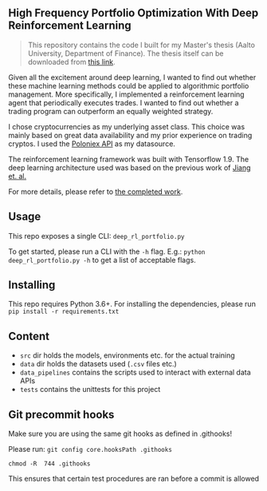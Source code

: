 ## High Frequency Portfolio Optimization With Deep Reinforcement Learning

> This repository contains the code I built for my Master's thesis (Aalto University, Department of Finance). The thesis itself can be downloaded from [this link](https://github.com/nikked/rl_dl_gradu/raw/master/Linnansalo_Semi-High_Frequency_Portfolio_Optimization_With_Deep_Reinforcement_Learning.pdf).

Given all the excitement around deep learning, I wanted to find out whether these machine learning methods could be applied to algorithmic portfolio management. More specifically, I implemented a reinforcement learning agent that periodically executes trades. I wanted to find out whether a trading program can outperform an equally weighted strategy.

I chose cryptocurrencies as my underlying asset class. This choice was mainly based on great data availability and my prior experience on trading cryptos. I used the [Poloniex API](https://docs.poloniex.com/#introduction) as my datasource.

The reinforcement learning framework was built with Tensorflow 1.9. The deep learning architecture used was based on the previous work of [Jiang et. al.](https://arxiv.org/abs/1706.10059)

For more details, please refer to [the completed work](https://github.com/nikked/rl_dl_gradu/raw/master/Linnansalo_Semi-High_Frequency_Portfolio_Optimization_With_Deep_Reinforcement_Learning.pdf).

## Usage
This repo exposes a single CLI: `deep_rl_portfolio.py`

To get started, please run a CLI with the `-h` flag. E.g.: `python deep_rl_portfolio.py -h` to get a list of acceptable flags.

## Installing
This repo requires Python 3.6+. For installing the dependencies, please run `pip install -r requirements.txt`


## Content

* `src` dir holds the models, environments etc. for the actual training
* `data` dir holds the datasets used (`.csv` files etc.)
* `data_pipelines` contains the scripts used to interact with external data APIs
* `tests` contains the unittests for this project


## Git precommit hooks
Make sure you are using the same git hooks as defined in .githooks!

Please run:
`git config core.hooksPath .githooks`


`chmod -R  744 .githooks`

This ensures that certain test procedures are ran before a commit is allowed

